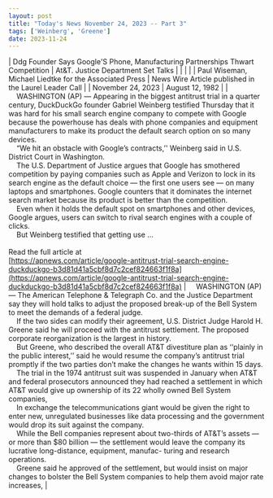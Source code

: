 ```yaml
---
layout: post
title: "Today's News November 24, 2023 -- Part 3"
tags: ['Weinberg', 'Greene']
date: 2023-11-24
---
```


| Ddg Founder Says Google'S Phone, Manufacturing Partnerships Thwart Competition | At&T. Justice Department Set Talks |
|  |  |
| Paul Wiseman, Michael Liedtke for the Associated Press | News Wire Article published in the Laurel Leader Call |
| November 24, 2023 | August 12, 1982 |
| &nbsp;&nbsp;&nbsp;&nbsp;WASHINGTON (AP) — Appearing in the biggest antitrust trial in a quarter century, DuckDuckGo founder Gabriel Weinberg testified Thursday that it was hard for his small search engine company to compete with Google because the powerhouse has deals with phone companies and equipment manufacturers to make its product the default search option on so many devices.<br>&nbsp;&nbsp;&nbsp;&nbsp;“We hit an obstacle with Google’s contracts,’' Weinberg said in U.S. District Court in Washington.<br>&nbsp;&nbsp;&nbsp;&nbsp;The U.S. Department of Justice argues that Google has smothered competition by paying companies such as Apple and Verizon to lock in its search engine as the default choice — the first one users see — on many laptops and smartphones. Google counters that it dominates the internet search market because its product is better than the competition.<br>&nbsp;&nbsp;&nbsp;&nbsp;Even when it holds the default spot on smartphones and other devices, Google argues, users can switch to rival search engines with a couple of clicks.<br>&nbsp;&nbsp;&nbsp;&nbsp;But Weinberg testified that getting use ...<br><br>Read the full article at<br>[https://apnews.com/article/google-antitrust-trial-search-engine-duckduckgo-b3d81d41a5cbf8d7c2cef824663f1f8a](https://apnews.com/article/google-antitrust-trial-search-engine-duckduckgo-b3d81d41a5cbf8d7c2cef824663f1f8a) | &nbsp;&nbsp;&nbsp;&nbsp;WASHINGTON (AP) — The American Telephone & Telegraph Co. and the Justice Department say they will hold talks to adjust the proposed break-up of the Bell System to meet the demands of a federal judge.<br>&nbsp;&nbsp;&nbsp;&nbsp;If the two sides can modify their agreement, U.S. District Judge Harold H. Greene said he will proceed with the antitrust settlement. The proposed corporate reorganization is the largest in history.<br>&nbsp;&nbsp;&nbsp;&nbsp;But Greene, who described the overall AT&T divestiture plan as ‘‘plainly in the public interest,’’ said he would resume the company’s antitrust trial promptly if the two parties don’t make the changes he wants within 15 days.<br>&nbsp;&nbsp;&nbsp;&nbsp;The trial in the 1974 antitrust suit was suspended in January when AT&T and federal prosecutors announced they had reached a settlement in which AT&T would give up ownership of its 22 wholly owned Bell System companies,<br>&nbsp;&nbsp;&nbsp;&nbsp;In exchange the telecommunications giant would be given the right to enter new, unregulated businesses like data processing and the government would drop its suit against the company.<br>&nbsp;&nbsp;&nbsp;&nbsp;While the Bell companies represent about two-thirds of AT&T’s assets — or more than $80 billion — the settlement would leave the company its lucrative long-distance, equipment, manufac- turing and research operations.<br>&nbsp;&nbsp;&nbsp;&nbsp;Greene said he approved of the settlement, but would insist on major changes to bolster the Bell System companies to help them avoid major rate increases,  |